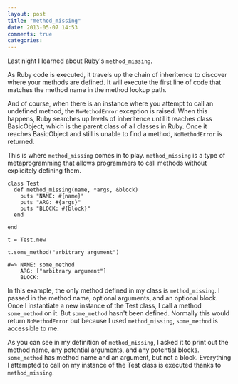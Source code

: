 ```yaml
---
layout: post
title: "method_missing"
date: 2013-05-07 14:53
comments: true
categories: 
---
```

<script type="text/javascript">

  var _gaq = _gaq || [];
  _gaq.push(['_setAccount', 'UA-38989132-1']);
  _gaq.push(['_trackPageview']);

  (function() {
    var ga = document.createElement('script'); ga.type = 'text/javascript'; ga.async = true;
    ga.src = ('https:' == document.location.protocol ? 'https://ssl' : 'http://www') + '.google-analytics.com/ga.js';
    var s = document.getElementsByTagName('script')[0]; s.parentNode.insertBefore(ga, s);
  })();

</script>
Last night I learned about Ruby's `method_missing`. 

As Ruby code is executed, it travels up the chain of inheritence to discover where your methods are defined. It will execute the first line of code that matches the method name in the method lookup path. 

And of course, when there is an instance where you attempt to call an undefined method, the `NoMethodError` exception is raised. When this happens, Ruby searches up levels of inheritence until it reaches class BasicObject, which is the parent class of all classes in Ruby. Once it reaches BasicObject and still is unable to find a method, `NoMethodError` is returned.

This is where `method_missing` comes in to play. `method_missing` is a type of metaprogramming that allows programmers to call methods without explicitely defining them.

    class Test
      def method_missing(name, *args, &block)
        puts "NAME: #{name}"
        puts "ARG: #{args}"
        puts "BLOCK: #{block}"
      end

    end
  
    t = Test.new

    t.some_method("arbitrary argument")

    #=> NAME: some_method
        ARG: ["arbitrary argument"]
        BLOCK: 

In this example, the only method defined in my class is `method_missing`. I passed in the method name, optional arguments, and an optional block. Once I instantiate a new instance of the Test class, I call a method `some_method` on it. But `some_method` hasn't been defined. Normally this would return `NoMethodError` but because I used `method_missing`, `some_method` is accessible to me. 

As you can see in my definition of `method_missing`, I asked it to print out the method name, any potential arguments, and any potential blocks. `some_method` has method name and an argument, but not a block. Everything I attempted to call on my instance of the Test class is executed thanks to `method_missing`.